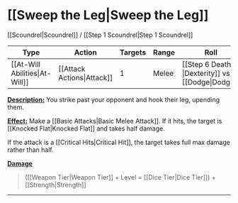 # [[Sweep the Leg|Sweep the Leg]]
[[Scoundrel|Scoundrel]] / [[Step 1 Scoundrel|Step 1 Scoundrel]]

| Type | Action | Targets | Range | Roll |
| --- | --- | --- | --- | --- |
| [[At-Will Abilities\|At-Will]] | [[Attack Actions\|Attack]] | 1 | Melee | [[Step 6 Death \|Dexterity]] vs [[Dodge\|Dodge]] |

<u>**Description:**</u> You strike past your opponent and hook their leg, upending them.

<u>**Effect:**</u> Make a [[Basic Attacks|Basic Melee Attack]]. If it hits, the target is [[Knocked Flat|Knocked Flat]] and takes half damage.

If the attack is a [[Critical Hits|Critical Hit]], the target takes full max damage rather than half.

<u>**Damage**</u>
>([[Weapon Tier|Weapon Tier]] + Level = [[Dice Tier|Dice Tier]]) + [[Strength|Strength]]

---